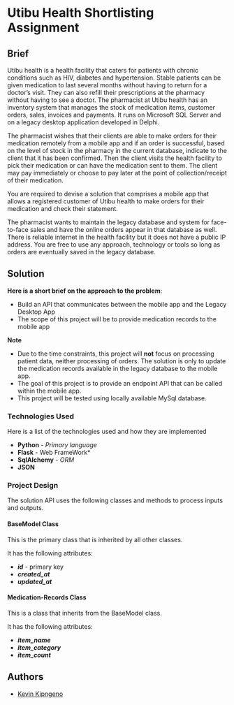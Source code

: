 # Utibu Health Shortlisting Assignment

## Brief
Utibu health is a health facility that caters for patients with chronic conditions such as HIV, diabetes and hypertension. Stable patients can be given medication to last several months without having to return for a doctor’s visit. They can also refill their prescriptions at the pharmacy without having to see a doctor. The pharmacist at Utibu health has an inventory system that manages the stock of medication items, customer orders, sales, invoices and payments. It runs on Microsoft SQL Server and on a legacy desktop application developed in Delphi.

The pharmacist wishes that their clients are able to make orders for their medication remotely from a mobile app and if an order is successful, based on the level of stock in the pharmacy in the current database, indicate to the client that it has been confirmed. Then the client visits the health facility to pick their medication or can have the medication sent to them. The client may pay immediately or choose to pay later at the point of collection/receipt of their medication.

You are required to devise a solution that comprises a mobile app that allows a registered customer of Utibu health to make orders for their medication and check their statement. 

The pharmacist wants to maintain the legacy database and system for face-to-face sales and have the online orders appear in that database as well. There is reliable internet in the health facility but it does not have a public IP address. You are free to use any approach, technology or tools so long as orders are eventually saved in the legacy database.

## Solution

**Here is a short brief on the approach to the problem**:
* Build an API that communicates between the mobile app and the Legacy Desktop App
* The scope of this project will be to provide medication records to the mobile app

**Note** 
* Due to the time constraints, this project will **not** focus on processing patient data, neither processing of orders. The solution is only to update the medication records available in the legacy database to the mobile app.
* The goal of this project is to provide an endpoint API that can be called within the mobile app.
* This project will be tested using locally available MySql database.

### Technologies Used
Here is a list of the technologies used and how they are implemented
* **Python** - *Primary language*
* **Flask** - Web FrameWork*
* **SqlAlchemy** - *ORM*
* **JSON**

### Project Design
The solution API uses the following classes and methods to process inputs and outputs.
#### BaseModel Class 
This is the primary class that is inherited by all other classes.

It has the following attributes:
* ___id___ - primary key
* ___created_at___
* ___updated_at___

#### Medication-Records Class
This is a class that inherits from the BaseModel class.

It has the following attributes:
* ___item_name___
* ___item_category___
* ___item_count___

## Authors
* [Kevin Kipngeno](https://www.linkedin.com/in/kipngenokevin254/)
